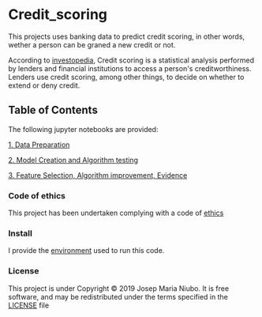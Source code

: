 # Credit_scoring

This projects uses banking data to predict credit scoring, in other words, wether a person can be graned a new credit or not. 

According to [investopedia](https://www.investopedia.com/terms/c/credit_scoring.asp), Credit scoring is a statistical analysis performed by lenders and financial institutions to access a person's creditworthiness. Lenders use credit scoring, among other things, to decide on whether to extend or deny credit.

## Table of Contents 
The following jupyter notebooks are provided:

[1. Data Preparation](https://github.com/titoniubo/credit_scoring/blob/master/1.%20Data%20Preparation.ipynb)

[2. Model Creation and Algorithm testing](https://github.com/titoniubo/credit_scoring/blob/master/2.Model%20Creation%20and%20Algorithm%20Selection.ipynb)

[3. Feature Selection, Algorithm improvement, Evidence](https://github.com/titoniubo/credit_scoring/blob/master/3.%20Feature%20Selection%2C%20Algorithm%20improvement%2C%20Generalisation%20evidence.ipynb)




### Code of ethics

This project has been undertaken complying with a code of [ethics](https://github.com/titoniubo/credit_scoring/blob/master/Code%20of%20ethics.txt) 

### Install
I provide the [environment](https://github.com/titoniubo/credit_scoring/blob/master/environment.yml) used to run this code.

### License
This project is under Copyright © 2019 Josep Maria Niubo. It is free software, and may be redistributed under the terms specified in the [LICENSE](https://github.com/titoniubo/credit_scoring/blob/master/License.txt) file
